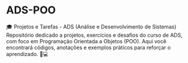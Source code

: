 # ADS-POO
 🎓 Projetos e Tarefas - ADS (Análise e Desenvolvimento de Sistemas)  Repositório dedicado a projetos, exercícios e desafios do curso de ADS, com foco em Programação Orientada a Objetos (POO). Aqui você encontrará códigos, anotações e exemplos práticos para reforçar o aprendizado. 🚀💻
